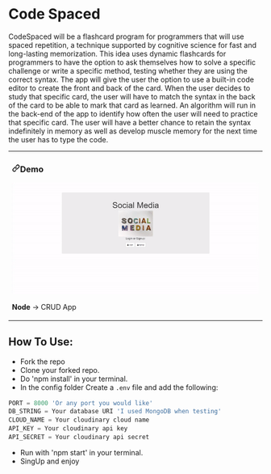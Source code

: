 # Code Spaced
CodeSpaced will be a flashcard program for programmers that will use spaced repetition, a technique supported by cognitive science for fast and long-lasting memorization. This idea uses dynamic flashcards for programmers to have the option to ask themselves how to solve a specific challenge or write a specific method, testing whether they are using the correct syntax. The app will give the user the option to use a built-in code editor to create the front and back of the card. When the user decides to study that specific card, the user will have to match the syntax in the back of the card to be able to mark that card as learned. An algorithm will run in the back-end of the app to identify how often the user will need to practice that specific card.  The user will have a better chance to retain the syntax indefinitely in memory as well as develop muscle memory for the next time the user has to type the code.

<article>
      <div>
  <div>
<table>
  <tbody><tr>
    <td width="100%" valign="top">
      <h3><a id="user-content-portfolio" class="anchor" aria-hidden="true" href="#portfolio"><svg class="octicon octicon-link" viewBox="0 0 16 16" version="1.1" width="16" height="16" aria-hidden="true"><path fill-rule="evenodd" d="M7.775 3.275a.75.75 0 001.06 1.06l1.25-1.25a2 2 0 112.83 2.83l-2.5 2.5a2 2 0 01-2.83 0 .75.75 0 00-1.06 1.06 3.5 3.5 0 004.95 0l2.5-2.5a3.5 3.5 0 00-4.95-4.95l-1.25 1.25zm-4.69 9.64a2 2 0 010-2.83l2.5-2.5a2 2 0 012.83 0 .75.75 0 001.06-1.06 3.5 3.5 0 00-4.95 0l-2.5 2.5a3.5 3.5 0 004.95 4.95l1.25-1.25a.75.75 0 00-1.06-1.06l-1.25 1.25a2 2 0 01-2.83 0z"></path></svg></a>Demo</h3>
            <img src="public/demo.gif" width="100%" alt="Portfolio" style="max-width:100%;">
        <p><strong>Node</strong> -> CRUD App</p>
    </td>
  </tr>
</tbody></table>
</article>

## How To Use:
  - Fork the repo
  - Clone your forked repo.
  - Do 'npm install' in your terminal.
   - In the config folder Create a `.env` file and add the following:
  ```js 
  PORT = 8000 'Or any port you would like'
  DB_STRING = Your database URI 'I used MongoDB when testing'
  CLOUD_NAME = Your cloudinary cloud name
  API_KEY = Your cloudinary api key
  API_SECRET = Your cloudinary api secret
  ```
  - Run with 'npm start' in your terminal.
  - SingUp and enjoy


